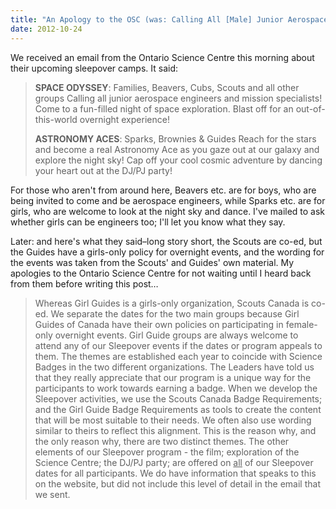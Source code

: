 ```yaml
---
title: "An Apology to the OSC (was: Calling All [Male] Junior Aerospace Engineers)"
date: 2012-10-24
---
```

We received an email from the Ontario Science Centre this morning about their upcoming sleepover camps.  It said:
<blockquote><strong>SPACE ODYSSEY</strong>: Families, Beavers, Cubs, Scouts and all other groups
Calling all junior aerospace engineers and mission specialists! Come to a fun-filled night of space exploration. Blast off for an out-of-this-world overnight experience!

<strong>ASTRONOMY ACES</strong>: Sparks, Brownies &amp; Guides
Reach for the stars and become a real Astronomy Ace as you gaze out at our galaxy and explore the night sky! Cap off your cool cosmic adventure by dancing your heart out at the DJ/PJ party!</blockquote>
For those who aren't from around here, Beavers etc. are for boys, who are being invited to come and be aerospace engineers, while Sparks etc. are for girls, who are welcome to look at the night sky and dance. I've mailed to ask whether girls can be engineers too; I'll let you know what they say.

Later: and here's what they said–long story short, the Scouts are co-ed, but the Guides have a girls-only policy for overnight events, and the wording for the events was taken from the Scouts' and Guides' own material. My apologies to the Ontario Science Centre for not waiting until I heard back from them before writing this post…
<blockquote>Whereas Girl Guides is a girls-only organization, Scouts Canada is co-ed.  We separate the dates for the two main groups because Girl Guides of Canada have their own policies on participating in female-only overnight events. Girl Guide groups are always welcome to attend any of our Sleepover events if the dates or program appeals to them.
 The themes are established each year to coincide with Science Badges in the two different organizations.  The Leaders have told us that they really appreciate that our program is a unique way for the participants to work towards earning a badge.  When we develop the Sleepover activities, we use the Scouts Canada Badge Requirements; and the Girl Guide Badge Requirements as tools to create the content that will be most suitable to their needs.  We often also use wording similar to theirs to reflect this alignment.  This is the reason why, and the only reason why, there are two distinct themes.
 The other elements of our Sleepover program - the film; exploration of the Science Centre; the DJ/PJ party; are offered on <span style="text-decoration: underline;">all</span> of our Sleepover dates for all participants.
 We do have information that speaks to this on the website, but did not include this level of detail in the email that we sent.</blockquote>
